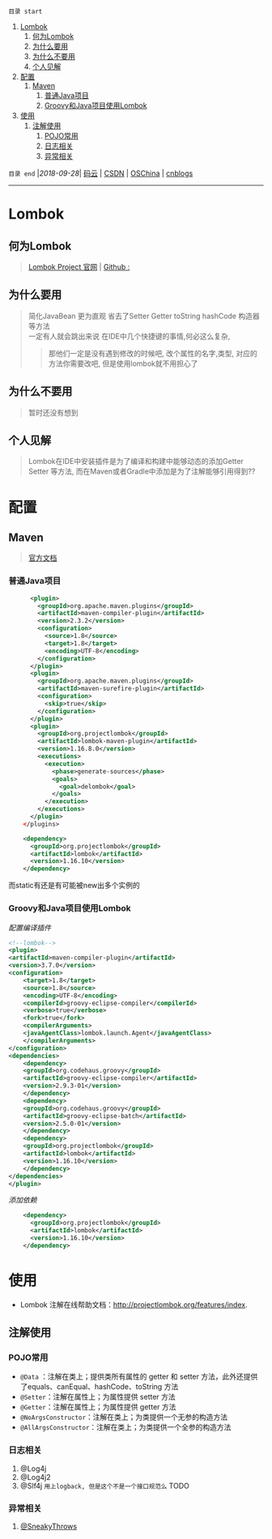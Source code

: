 `目录 start`
 
1. [Lombok](#lombok)
    1. [何为Lombok](#何为lombok)
    1. [为什么要用](#为什么要用)
    1. [为什么不要用](#为什么不要用)
    1. [个人见解](#个人见解)
1. [配置](#配置)
    1. [Maven](#maven)
        1. [普通Java项目](#普通java项目)
        1. [Groovy和Java项目使用Lombok](#groovy和java项目使用lombok)
1. [使用](#使用)
    1. [注解使用](#注解使用)
        1. [POJO常用](#pojo常用)
        1. [日志相关](#日志相关)
        1. [异常相关](#异常相关)

`目录 end` |_2018-09-28_| [码云](https://gitee.com/gin9) | [CSDN](http://blog.csdn.net/kcp606) | [OSChina](https://my.oschina.net/kcp1104) | [cnblogs](http://www.cnblogs.com/kuangcp)
****************************************
# Lombok

## 何为Lombok
> [Lombok Project 官网](https://projectlombok.org/) | [Github : ](https://github.com/rzwitserloot/lombok)

## 为什么要用
> 简化JavaBean 更为直观 省去了Setter Getter toString hashCode 构造器等方法  
> 一定有人就会跳出来说 在IDE中几个快捷键的事情,何必这么复杂, 
>> 那他们一定是没有遇到修改的时候吧, 改个属性的名字,类型, 对应的方法你需要改吧, 但是使用lombok就不用担心了

## 为什么不要用
> 暂时还没有想到

## 个人见解
> Lombok在IDE中安装插件是为了编译和构建中能够动态的添加Getter Setter 等方法, 而在Maven或者Gradle中添加是为了注解能够引用得到??

# 配置
## Maven
> [官方文档](https://projectlombok.org/setup/maven)
### 普通Java项目
```xml
      <plugin>
        <groupId>org.apache.maven.plugins</groupId>
        <artifactId>maven-compiler-plugin</artifactId>
        <version>2.3.2</version>
        <configuration>
          <source>1.8</source>
          <target>1.8</target>
          <encoding>UTF-8</encoding>
        </configuration>
      </plugin>
      <plugin>
        <groupId>org.apache.maven.plugins</groupId>
        <artifactId>maven-surefire-plugin</artifactId>
        <configuration>
          <skip>true</skip>
        </configuration>
      </plugin>
      <plugin>
        <groupId>org.projectlombok</groupId>
        <artifactId>lombok-maven-plugin</artifactId>
        <version>1.16.8.0</version>
        <executions>
          <execution>
            <phase>generate-sources</phase>
            <goals>
              <goal>delombok</goal>
            </goals>
          </execution>
        </executions>
      </plugin>
    </plugins>
```
```xml
    <dependency>
      <groupId>org.projectlombok</groupId>
      <artifactId>lombok</artifactId>
      <version>1.16.10</version>
    </dependency>
```
而static有还是有可能被new出多个实例的
### Groovy和Java项目使用Lombok

_配置编译插件_
```xml
<!--lombok-->
<plugin>
<artifactId>maven-compiler-plugin</artifactId>
<version>3.7.0</version>
<configuration>
    <target>1.8</target>
    <source>1.8</source>
    <encoding>UTF-8</encoding>
    <compilerId>groovy-eclipse-compiler</compilerId>
    <verbose>true</verbose>
    <fork>true</fork>
    <compilerArguments>
    <javaAgentClass>lombok.launch.Agent</javaAgentClass>
    </compilerArguments>
</configuration>
<dependencies>
    <dependency>
    <groupId>org.codehaus.groovy</groupId>
    <artifactId>groovy-eclipse-compiler</artifactId>
    <version>2.9.3-01</version>
    </dependency>
    <dependency>
    <groupId>org.codehaus.groovy</groupId>
    <artifactId>groovy-eclipse-batch</artifactId>
    <version>2.5.0-01</version>
    </dependency>
    <dependency>
    <groupId>org.projectlombok</groupId>
    <artifactId>lombok</artifactId>
    <version>1.16.10</version>
    </dependency>
</dependencies>
</plugin>
```
_添加依赖_
```xml
    <dependency>
      <groupId>org.projectlombok</groupId>
      <artifactId>lombok</artifactId>
      <version>1.16.10</version>
    </dependency>
```

# 使用
- Lombok 注解在线帮助文档：http://projectlombok.org/features/index.

## 注解使用
### POJO常用
- `@Data` ：注解在类上；提供类所有属性的 getter 和 setter 方法，此外还提供了equals、canEqual、hashCode、toString 方法
- `@Setter`：注解在属性上；为属性提供 setter 方法
- `@Getter`：注解在属性上；为属性提供 getter 方法
- `@NoArgsConstructor`：注解在类上；为类提供一个无参的构造方法
- `@AllArgsConstructor`：注解在类上；为类提供一个全参的构造方法

### 日志相关
1. @Log4j
1. @Log4j2
1. @Slf4j `用上logback, 但是这个不是一个接口规范么` TODO 

### 异常相关
1. [@SneakyThrows](https://projectlombok.org/features/SneakyThrows)


